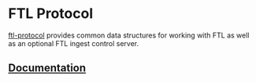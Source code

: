 # FTL Protocol

[ftl-protocol](https://gitlab.insrt.uk/insert/project-hyperspeed/-/tree/master/crates/ftl) provides common data structures for working with FTL as well as an optional FTL ingest control server.

## [Documentation](https://project-hyperspeed.vercel.app/components/ftl)

